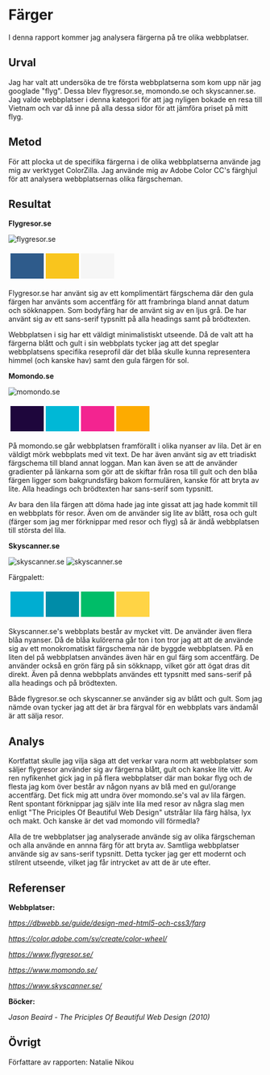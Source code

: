 
Färger
=======================

I denna rapport kommer jag analysera färgerna på tre olika webbplatser.

Urval
-----------------------

Jag har valt att undersöka de tre första webbplatserna som kom upp när jag googlade "flyg". Dessa blev flygresor.se, momondo.se och  skyscanner.se. Jag valde webbplatser i denna kategori för att jag nyligen bokade en resa till Vietnam och var då inne på alla dessa sidor för att jämföra priset på mitt flyg.

Metod
-----------------------

För att plocka ut de specifika färgerna i de olika webbplatserna använde jag mig av verktyget ColorZilla. Jag använde mig av Adobe Color CC's färghjul för att analysera webbplatsernas olika färgscheman.

Resultat
-----------------------

**Flygresor.se**

![flygresor.se](image/report/flygresor.jpg?w=700)

<table style="border-spacing: 4px; border-collapse: separate">
<tr>
<td style="height: 50px; width: 50px; background-color: #2e5b8b">
<td style="height: 50px; width: 50px; background-color: #F9C51D">
<td style="height: 50px; width: 50px; background-color: #f6f6f6">
</tr>
</table>

Flygresor.se har använt sig av ett komplimentärt färgschema där den gula färgen har använts som accentfärg för att frambringa bland annat datum och sökknappen. Som bodyfärg har de använt sig av en ljus grå.
De har använt sig av ett sans-serif typsnitt på alla headings samt på brödtexten.

Webbplatsen i sig har ett väldigt minimalistiskt utseende. Då de valt att ha färgerna blått och gult i sin webbplats tycker jag att det speglar webbplatsens specifika reseprofil där det blåa skulle kunna representera himmel (och kanske hav) samt den gula färgen för sol.

**Momondo.se**

![momondo.se](image/report/momondo.jpg?w=700)

<table style="border-spacing: 4px; border-collapse: separate">
<tr>
<td style="height: 50px; width: 50px; background-color: #1e063c">
<td style="height: 50px; width: 50px; background-color: #00b8d6">
<td style="height: 50px; width: 50px; background-color: #f32490">
<td style="height: 50px; width: 50px; background-color: #fdab00">
</tr>
</table>

På momondo.se går webbplatsen framförallt i olika nyanser av lila. Det är en väldigt mörk webbplats med vit text. De har även använt sig av ett triadiskt färgschema till bland annat loggan. Man kan även se att de använder gradienter på länkarna som gör att de skiftar från rosa till gult och den blåa färgen ligger som bakgrundsfärg bakom formulären, kanske för att bryta av lite.
Alla headings och brödtexten har sans-serif som typsnitt.

Av bara den lila färgen att döma hade jag inte gissat att jag hade kommit till en webbplats för resor. Även om de använder sig lite av blått, rosa och gult (färger som jag mer förknippar med resor och flyg) så är ändå webbplatsen till största del lila.

**Skyscanner.se**

![skyscanner.se](image/report/skyscanner.jpg?w=700)
![skyscanner.se](image/report/skyscanner2.jpg?w=700)

Färgpalett:
<table style="border-spacing: 4px; border-collapse: separate">
<tr>
<td style="height: 50px; width: 50px; background-color: #00add1">
<td style="height: 50px; width: 50px; background-color: #008ca8">
<td style="height: 50px; width: 50px; background-color: #00bd68">
<td style="height: 50px; width: 50px; background-color: #ffd445">
</tr>
</table>

Skyscanner.se's webbplats består av mycket vitt. De använder även flera blåa nyanser. Då de blåa kulörerna går ton i ton tror jag att att de använde sig av ett monokromatiskt färgschema när de byggde webbplatsen. På en liten del på webbplatsen användes även här en gul färg som accentfärg. De använder också en grön färg på sin sökknapp, vilket gör att ögat dras dit direkt.
Även på denna webbplats användes ett typsnitt med sans-serif på alla headings och på brödtexten.

Både flygresor.se och skyscanner.se använder sig av blått och gult. Som jag nämde ovan tycker jag att det är bra färgval för en webbplats vars ändamål är att sälja resor.

Analys
-----------------------

Kortfattat skulle jag vilja säga att det verkar vara norm att webbplatser som säljer flygresor använder sig av färgerna blått, gult och kanske lite vitt.
Av ren nyfikenhet gick jag in på flera webbplatser där man bokar flyg och de flesta jag kom över består av någon nyans av blå med en gul/orange accentfärg. Det fick mig att undra över momondo.se's val av lila färgen. Rent spontant förknippar jag själv inte lila med resor av några slag men enligt "The Priciples Of Beautiful Web Design" utstrålar lila färg hälsa, lyx och makt. Och kanske är det vad momondo vill förmedla?

Alla de tre webbplatser jag analyserade använde sig av olika färgscheman och alla använde en annna färg för att bryta av.
Samtliga webbplatser använde sig av sans-serif typsnitt. Detta tycker jag ger ett modernt och stilrent utseende, vilket jag får intrycket av att de är ute efter.

Referenser
-----------------------
**Webbplatser:**

*https://dbwebb.se/guide/design-med-html5-och-css3/farg*

*https://color.adobe.com/sv/create/color-wheel/*

*https://www.flygresor.se/*

*https://www.momondo.se/*

*https://www.skyscanner.se/*

**Böcker:**

*Jason Beaird - The Priciples Of Beautiful Web Design (2010)*

Övrigt
-----------------------

Författare av rapporten: Natalie Nikou
